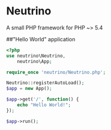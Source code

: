 Neutrino
========

A small PHP framework for PHP ~> 5.4

##"Hello World" application
```php
<?php
use neutrino\Neutrino,
    neutrino\App;

require_once 'neutrino/Neutrino.php';

Neutrino::registerAutoLoad();
$app = new App();

$app->get('/', function() {
    echo "Hello World!";
});

$app->run();
```